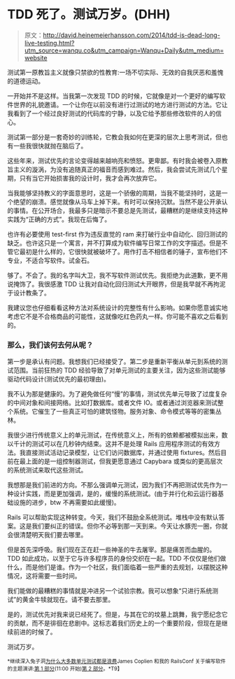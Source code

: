# TDD 死了。测试万岁。(DHH)

> 原文：<http://david.heinemeierhansson.com/2014/tdd-is-dead-long-live-testing.html?utm_source=wanqu.co&utm_campaign=Wanqu+Daily&utm_medium=website>



测试第一原教旨主义就像只禁欲的性教育:一场不切实际、无效的自我厌恶和羞愧的道德运动。

一开始并不是这样。当我第一次发现 TDD 的时候，它就像是对一个更好的编写软件世界的礼貌邀请。一个让你在以前没有进行过测试的地方进行测试的方法。它让我看到了一个经过良好测试的代码库的宁静，以及它给予那些修改软件的人的信心。

测试第一部分是一套奇妙的训练轮，它教会我如何在更深的层次上思考测试，但也有一些我很快就抛在脑后了。

这些年来，测试优先的言论变得越来越响亮和愤怒。更卑鄙。有时我会被卷入原教旨主义的漩涡，为没有追随真正的福音而感到难过。然后，我会尝试先测试几个星期，只有当它开始损害我的设计时，我才会再次放弃它。

当我能够坚持教义的字面意思时，这是一个骄傲的周期，当我不能坚持时，这是一个绝望的崩溃。感觉就像从马车上掉下来。有时可以保持沉默。当然不是公开承认的事情。在公开场合，我最多只是暗示不要总是先测试，最糟糕的是继续支持这种实践为“正确的方式”。我现在后悔了。

也许有必要使用 test-first 作为违反直觉的 ram 来打破行业中自动化、回归测试的缺乏。也许这只是一个寓言，并不打算成为软件编写日常工作的文字描述。但是不管它最初是什么样的，它很快就被破坏了。用作打击不相信者的锤子，宣布他们不专业，不适合写软件。试金石。

够了。不会了。我的名字叫大卫，我不写软件测试优先。我拒绝为此道歉，更不用说掩饰了。我很感激 TDD 让我对自动化回归测试大开眼界，但是我早就不再拘泥于设计教条了。

我建议您也仔细看看这种方法对系统设计的完整性有什么影响。如果你愿意诚实地考虑它不是不合格商品的可能性，这就像吃红色药丸一样。你可能不喜欢之后看到的。

### 那么，我们该何去何从呢？

第一步是承认有问题。我想我们已经接受了。第二步是重新平衡从单元到系统的测试范围。当前狂热的 TDD 经验导致了对单元测试的主要关注，因为这些测试能够驱动代码设计(测试优先的最初理由)。

我不认为那是健康的。为了避免做任何“慢”的事情，测试优先单元导致了过度复杂的中间对象和间接网络。比如打数据库。或者文件 IO。或者通过浏览器来测试整个系统。它催生了一些真正可怕的建筑怪物。服务对象、命令模式等等的密集丛林。

我很少进行传统意义上的单元测试，在传统意义上，所有的依赖都被模拟出来，数以千计的测试可以在几秒钟内结束。这并不是处理 Rails 应用程序测试的有效方法。我直接测试活动记录模型，让它们访问数据库，并通过使用 fixtures。然后目前在最上面的是一组控制器测试，但我更愿意通过 Capybara 或类似的更高层次的系统测试来取代这些测试。

我想那是我们前进的方向。不那么强调单元测试，因为我们不再把测试优先作为一种设计实践，而是更加强调，是的，缓慢的系统测试。(由于并行化和云运行器基础设施的进步，btw 不再需要如此缓慢)。

Rails 可以帮助实现这种转变。今天，我们不鼓励全系统测试。堆栈中没有默认答案。这是我们要纠正的错误。但你不必等到那一天到来。今天让水豚兜一圈，你就会很清楚明天我们要去哪里。

但是首先深呼吸。我们现在正在赶一些神圣的牛去屠宰。那是痛苦而血腥的。TDD 如此成功，以至于它与许多程序员的身份交织在一起。TDD 不仅仅是他们做什么，而是他们是谁。作为一个社区，我们面临着一些严重的去规划，以摆脱这种情况，这将需要一些时间。

我们能做的最糟糕的事情就是冲进另一个试验宗教。我可以想象“只进行系统测试”的黄金牛犊就现在。请不要去那里。

是的，测试优先对我来说已经死了。但是，与其在它的坟墓上跳舞，我宁愿纪念它的贡献，而不是徘徊在悲剧中。这标志着我们历史上的一个重要阶段，但现在是继续前进的时候了。

测试万岁。

<small>*继续深入兔子洞[为什么大多数单元测试都是浪费](http://www.rbcs-us.com/documents/Why-Most-Unit-Testing-is-Waste.pdf)James Coplien 和我的 RailsConf 关于编写软件的主题演讲:[第 1 部分](http://www.justin.tv/confreaks/b/522089408)(11:00 开始)[第 2 部分](http://www.justin.tv/confreaks/b/522101045)。*T9】</small>

